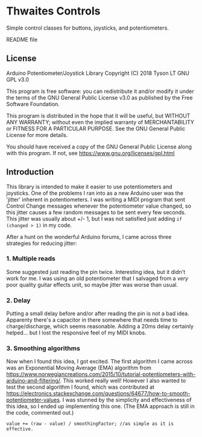 # Thwaites Controls
Simple control classes for buttons, joysticks, and potentiometers.

README file  

## License
Arduino Potentiometer/Joystick Library Copyright (C) 2018 Tyson LT GNU GPL v3.0

This program is free software: you can redistribute it and/or modify it under the terms of the GNU General Public License v3.0 as published by the Free Software Foundation.

This program is distributed in the hope that it will be useful, but WITHOUT ANY WARRANTY; without even the implied warranty of MERCHANTABILITY or FITNESS FOR A PARTICULAR PURPOSE.  See the GNU General Public License for more details.

You should have received a copy of the GNU General Public License along with this program. If not, see <https://www.gnu.org/licenses/gpl.html>

## Introduction
This library is intended to make it easier to use potentiometers and joysticks. One of the problems I ran into as a new Arduino user was the 'jitter' inherent in potentiometers. I was writing a MIDI program that sent Control Change messages whenever the potentiometer value changed, so this jitter causes a few random messages to be sent every few seconds. This jitter was usually about +/- 1, but I was not satisfied just adding `if (changed > 1)` in my code.

After a hunt on the wonderful Arduino forums, I came across three strategies for reducing jitter:

### 1. Multiple reads
Some suggested just reading the pin twice. Interesting idea, but it didn't work for me. I was using an old potentiometer that I salvaged from a *very* poor quality guitar effects unit, so maybe jitter was worse than usual. 

### 2. Delay
Putting a small delay before and/or after reading the pin is not a bad idea. Apparenty there's a capacitor in there somewhere that needs time to charge/discharge, which seems reasonable. Adding a 20ms delay certainly helped... but I lost the responsive feel of my MIDI knobs.

### 3. Smoothing algorithms
Now when I found this idea, I got excited. The first algorithm I came across was an Exponential Moving Average (EMA) algorithm from  https://www.norwegiancreations.com/2015/10/tutorial-potentiometers-with-arduino-and-filtering/. This worked really well! However I also wanted to test the second algorithm I found, which was contributed at https://electronics.stackexchange.com/questions/64677/how-to-smooth-potentiometer-values. I was stunned by the simplicity and effectiveness of this idea, so I ended up implementing this one. (The EMA approach is still in the code, commented out.)

`value += (raw - value) / smoothingFactor; //as simple as it is effective.`


